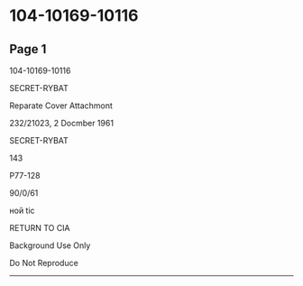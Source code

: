 # 104-10169-10116

## Page 1

104-10169-10116

SECRET-RYBAT

Reparate Cover Attachmont

232/21023, 2 Docmber 1961

SECRET-RYBAT

143

P77-128

90/0/61

ной tic

RETURN TO CIA

Background Use Only

Do Not Reproduce

---

